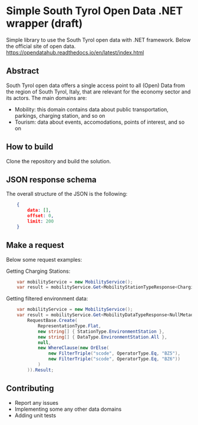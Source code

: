 # Simple South Tyrol Open Data .NET wrapper (draft)

Simple library to use the South Tyrol open data with .NET framework.
Below the official site of open data.
https://opendatahub.readthedocs.io/en/latest/index.html

## Abstract
South Tyrol open data offers a single access point to all (Open) Data from the region of South Tyrol,
Italy, that are relevant for the economy sector and its actors.
The main domains are:

- Mobility: this domain contains data about public transportation, parkings, charging station, and so on
- Tourism: data about events, accomodations, points of interest, and so on

## How to build
Clone the repository and build the solution.

## JSON response schema
The overall structure of the JSON is the following:
```json
    {
        data: [],
        offset: 0,
        limit: 200
    }
```

## Make a request
Below some request examples:

Getting Charging Stations:
```csharp
    var mobilityService = new MobilityService();
    var result = mobilityService.Get<MobilityStationTypeResponse<ChargingStation>>(RequestBase.Create(RepresentationType.Flat, new string[] { StationType.EChargingStation, StationType.ECharingPlug })).Result;
```

Getting filtered environment data:
```csharp
    var mobilityService = new MobilityService();
    var result = mobilityService.Get<MobilityDataTypeResponse<NullMetadata>>(
        RequestBase.Create(
            RepresentationType.Flat,
            new string[] { StationType.EnvironmentStation },
            new string[] { DataType.EnvironmentStation.All },
            null,
            new WhereClause(new OrElse(
                new FilterTriple("scode", OperatorType.Eq, "BZ5"),
                new FilterTriple("scode", OperatorType.Eq, "BZ6"))
            )
        )).Result;
```

## Contributing
- Report any issues
- Implementing some any other data domains
- Adding unit tests
